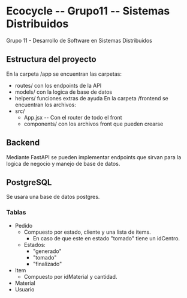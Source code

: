 # Ecocycle -- Grupo11 -- Sistemas Distribuidos
Grupo 11 - Desarrollo de Software en Sistemas Distribuidos

## Estructura del proyecto
En la carpeta /app se encuentran las carpetas:
- routes/ con los endpoints de la API
- models/ con la logica de base de datos
- helpers/ funciones extras de ayuda
En la carpeta /frontend se encuentran los archivos:
- src/
    - App.jsx -- Con el router de todo el front
    - components/ con los archivos front que pueden crearse

## Backend
Mediante FastAPI se pueden implementar endpoints que sirvan para la logica de negocio y manejo de base de datos.

## PostgreSQL
Se usara una base de datos postgres.

### Tablas
- Pedido
    - Compuesto por estado, cliente y una lista de items.
        - En caso de que este en estado "tomado" tiene un idCentro.
    - Estados:
        - "generado"
        - "tomado"
        - "finalizado"
- Item
    - Compuesto por idMaterial y cantidad.
- Material
- Usuario